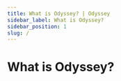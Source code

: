 ```yaml
---
title: What is Odyssey? | Odyssey
sidebar_label: What is Odyssey?
sidebar_position: 1
slug: /
---
```

# What is Odyssey?
